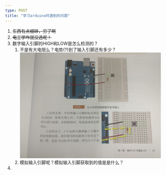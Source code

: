 ```yaml
---
type: POST
title: "学习arduino时遇到的问题"
---
```


1. ~~东西有点细碎，穷了啊~~
2. ~~电工学咋就没选呢！~~
3. 数字输入引脚的HIGH和LOW是怎么检测的？
   1. 不是有大电阻么？电势(?)到了输入引脚还有多少？![2018-10-14-arduino-4_上拉状态](/downloads/2018-10-14-arduino-4_上拉状态.jpg)
   2. 模拟输入引脚呢？模拟输入引脚获取到的值是是什么？
4. 